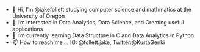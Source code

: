 - 👋 Hi, I’m @jakefollett studying computer science and mathmatics at the University of Oregon
- 👀 I’m interested in Data Analytics, Data Science, and Creating useful applications
- 🌱 I’m currently learning Data Structure in C and Data Analytics in Python
- 📫 How to reach me ... IG: @follett.jake, Twitter:@KurtaGenki

<!---
jakefollett/jakefollett is a ✨ special ✨ repository because its `README.md` (this file) appears on your GitHub profile.
You can click the Preview link to take a look at your changes.
--->
